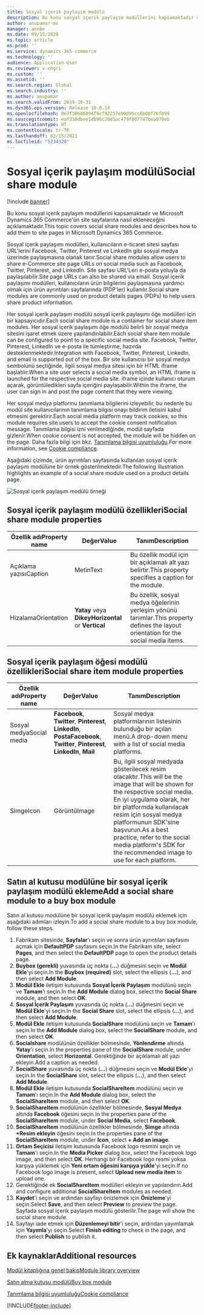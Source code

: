 ```yaml
---
title: Sosyal içerik paylaşım modülü
description: Bu konu sosyal içerik paylaşım modüllerini kapsamaktadır ve Microsoft Dynamics 365 Commerce'ün site sayfalarına nasıl ekleneceğini açıklamaktadır.
author: anupamar-ms
manager: annbe
ms.date: 09/15/2020
ms.topic: article
ms.prod: ''
ms.service: dynamics-365-commerce
ms.technology: ''
audience: Application User
ms.reviewer: v-chgri
ms.custom: ''
ms.assetid: ''
ms.search.region: Global
ms.search.industry: ''
ms.author: anupamar
ms.search.validFrom: 2019-10-31
ms.dyn365.ops.version: Release 10.0.14
ms.openlocfilehash: 0e7f30686894f9cf92257e99d95cc8b00f76f899
ms.sourcegitcommit: eaf330dbee1db96c20d5ac479f007747bea079eb
ms.translationtype: HT
ms.contentlocale: tr-TR
ms.lasthandoff: 02/15/2021
ms.locfileid: "5234329"
---
```

# <a name="social-share-module"></a><span data-ttu-id="b9af3-103">Sosyal içerik paylaşım modülü</span><span class="sxs-lookup"><span data-stu-id="b9af3-103">Social share module</span></span>

[!include [banner](includes/banner.md)]

<span data-ttu-id="b9af3-104">Bu konu sosyal içerik paylaşım modüllerini kapsamaktadır ve Microsoft Dynamics 365 Commerce'ün site sayfalarına nasıl ekleneceğini açıklamaktadır.</span><span class="sxs-lookup"><span data-stu-id="b9af3-104">This topic covers social share modules and describes how to add them to site pages in Microsoft Dynamics 365 Commerce.</span></span>

<span data-ttu-id="b9af3-105">Sosyal içerik paylaşımı modülleri, kullanıcıların e-ticaret sitesi sayfası URL'lerini Facebook, Twitter, Pinterest ve LinkedIn gibi sosyal medya üzerinde paylaşmasına olanak tanır.</span><span class="sxs-lookup"><span data-stu-id="b9af3-105">Social share modules allow users to share e-Commerce site page URLs on social media such as Facebook, Twitter, Pinterest, and LinkedIn.</span></span> <span data-ttu-id="b9af3-106">Site sayfası URL'Leri e-posta yoluyla da paylaşılabilir.</span><span class="sxs-lookup"><span data-stu-id="b9af3-106">Site page URLs can also be shared via email.</span></span> <span data-ttu-id="b9af3-107">Sosyal içerik paylaşımı modülleri, kullanıcıların ürün bilgilerini paylaşmasına yardımcı olmak için ürün ayrıntıları sayfalarında (PDP'ler) kullanılır.</span><span class="sxs-lookup"><span data-stu-id="b9af3-107">Social share modules are commonly used on product details pages (PDPs) to help users share product information.</span></span>

<span data-ttu-id="b9af3-108">Her sosyal içerik paylaşım modülü sosyal içerik paylaşımı öğe modülleri için bir kapsayıcıdır.</span><span class="sxs-lookup"><span data-stu-id="b9af3-108">Each social share module is a container for social share item modules.</span></span> <span data-ttu-id="b9af3-109">Her sosyal içerik paylaşımı öğe modülü belirli bir sosyal medya sitesini işaret etmek üzere yapılandırılabilir.</span><span class="sxs-lookup"><span data-stu-id="b9af3-109">Each social share item module can be configured to point to a specific social media site.</span></span> <span data-ttu-id="b9af3-110">Facebook, Twitter, Pinterest, LinkedIn ve e-posta ile tümleştirme, hazırda desteklenmektedir.</span><span class="sxs-lookup"><span data-stu-id="b9af3-110">Integration with Facebook, Twitter, Pinterest, LinkedIn, and email is supported out of the box.</span></span> <span data-ttu-id="b9af3-111">Bir site kullanıcısı bir sosyal medya sembolünü seçtiğinde, ilgili sosyal medya sitesi için bir HTML iframe başlatılır.</span><span class="sxs-lookup"><span data-stu-id="b9af3-111">When a site user selects a social media symbol, an HTML iframe is launched for the respective social media site.</span></span> <span data-ttu-id="b9af3-112">iframe içinde kullanıcı oturum açarak, görüntüledikleri sayfa içeriğini paylaşabilir.</span><span class="sxs-lookup"><span data-stu-id="b9af3-112">Within the iframe, the user can sign in and post the page content that they were viewing.</span></span>

<span data-ttu-id="b9af3-113">Her sosyal medya platformu tanımlama bilgilerini izleyebilir, bu nedenle bu modül site kullanıcılarının tanımlama bilgisi onayı bildirim iletisini kabul etmesini gerektirir.</span><span class="sxs-lookup"><span data-stu-id="b9af3-113">Each social media platform may track cookies, so this module requires site users to accept the cookie consent notification message.</span></span> <span data-ttu-id="b9af3-114">Tanımlama bilgisi izni verilmediğinde, modül sayfada gizlenir.</span><span class="sxs-lookup"><span data-stu-id="b9af3-114">When cookie consent is not accepted, the module will be hidden on the page.</span></span> <span data-ttu-id="b9af3-115">Daha fazla bilgi için bkz. [Tanımlama bilgisi uyumluluğu](cookie-compliance.md).</span><span class="sxs-lookup"><span data-stu-id="b9af3-115">For more information, see [Cookie compliance](cookie-compliance.md).</span></span>

<span data-ttu-id="b9af3-116">Aşağıdaki çizimde, ürün ayrıntıları sayfasında kullanılan sosyal içerik paylaşım modülüne bir örnek gösterilmektedir.</span><span class="sxs-lookup"><span data-stu-id="b9af3-116">The following illustration highlights an example of a social share module used on a product details page.</span></span>

![Sosyal içerik paylaşım modülü örneği](./media/ecommerce-socialshare.png)

## <a name="social-share-module-properties"></a><span data-ttu-id="b9af3-118">Sosyal içerik paylaşım modülü özellikleri</span><span class="sxs-lookup"><span data-stu-id="b9af3-118">Social share module properties</span></span>

| <span data-ttu-id="b9af3-119">Özellik adı</span><span class="sxs-lookup"><span data-stu-id="b9af3-119">Property name</span></span>             | <span data-ttu-id="b9af3-120">Değer</span><span class="sxs-lookup"><span data-stu-id="b9af3-120">Value</span></span>                 | <span data-ttu-id="b9af3-121">Tanım</span><span class="sxs-lookup"><span data-stu-id="b9af3-121">Description</span></span> |
|---------------------------|-----------------------|-------------|
| <span data-ttu-id="b9af3-122">Açıklama yazısı</span><span class="sxs-lookup"><span data-stu-id="b9af3-122">Caption</span></span>                  | <span data-ttu-id="b9af3-123">Metin</span><span class="sxs-lookup"><span data-stu-id="b9af3-123">Text</span></span> | <span data-ttu-id="b9af3-124">Bu özellik modül için bir açıklamalı alt yazı belirtir.</span><span class="sxs-lookup"><span data-stu-id="b9af3-124">This property specifies a caption for the module.</span></span> |
| <span data-ttu-id="b9af3-125">Hizalama</span><span class="sxs-lookup"><span data-stu-id="b9af3-125">Orientation</span></span> | <span data-ttu-id="b9af3-126">**Yatay** veya **Dikey**</span><span class="sxs-lookup"><span data-stu-id="b9af3-126">**Horizontal** or **Vertical**</span></span>  | <span data-ttu-id="b9af3-127">Bu özellik, sosyal medya öğelerinin yerleşim yönünü tanımlar.</span><span class="sxs-lookup"><span data-stu-id="b9af3-127">This property defines the layout orientation for the social media items.</span></span> |

## <a name="social-share-item-module-properties"></a><span data-ttu-id="b9af3-128">Sosyal içerik paylaşım öğesi modülü özellikleri</span><span class="sxs-lookup"><span data-stu-id="b9af3-128">Social share item module properties</span></span>
| <span data-ttu-id="b9af3-129">Özellik adı</span><span class="sxs-lookup"><span data-stu-id="b9af3-129">Property name</span></span>             | <span data-ttu-id="b9af3-130">Değer</span><span class="sxs-lookup"><span data-stu-id="b9af3-130">Value</span></span>                 | <span data-ttu-id="b9af3-131">Tanım</span><span class="sxs-lookup"><span data-stu-id="b9af3-131">Description</span></span> |
|---------------------------|-----------------------|-------------|
| <span data-ttu-id="b9af3-132">Sosyal medya</span><span class="sxs-lookup"><span data-stu-id="b9af3-132">Social media</span></span>              | <span data-ttu-id="b9af3-133">**Facebook**, **Twitter**, **Pinterest**, **LinkedIn**, **Posta**</span><span class="sxs-lookup"><span data-stu-id="b9af3-133">**Facebook**, **Twitter**, **Pinterest**, **LinkedIn**, **Mail**</span></span> | <span data-ttu-id="b9af3-134">Sosyal medya platformlarının listesinin bulunduğu bir açılan menü.</span><span class="sxs-lookup"><span data-stu-id="b9af3-134">A drop-down menu with a list of social media platforms.</span></span> |
| <span data-ttu-id="b9af3-135">Simge</span><span class="sxs-lookup"><span data-stu-id="b9af3-135">Icon</span></span> |<span data-ttu-id="b9af3-136">Görüntü</span><span class="sxs-lookup"><span data-stu-id="b9af3-136">Image</span></span>    | <span data-ttu-id="b9af3-137">Bu, ilgili sosyal medyada gösterilecek resim olacaktır.</span><span class="sxs-lookup"><span data-stu-id="b9af3-137">This will be the image that will be shown for the respective social media.</span></span> <span data-ttu-id="b9af3-138">En iyi uygulama olarak, her bir platformda kullanılacak resim için sosyal medya platformunun SDK'sine başvurun.</span><span class="sxs-lookup"><span data-stu-id="b9af3-138">As a best practice, refer to the social media platform's SDK for the recommended image to use for each platform.</span></span> |

## <a name="add-a-social-share-module-to-a-buy-box-module"></a><span data-ttu-id="b9af3-139">Satın al kutusu modülüne bir sosyal içerik paylaşım modülü ekleme</span><span class="sxs-lookup"><span data-stu-id="b9af3-139">Add a social share module to a buy box module</span></span>

<span data-ttu-id="b9af3-140">Satın al kutusu modülüne bir sosyal içerik paylaşım modülü eklemek için aşağıdaki adımları izleyin.</span><span class="sxs-lookup"><span data-stu-id="b9af3-140">To add a social share module to a buy box module, follow these steps.</span></span>

1. <span data-ttu-id="b9af3-141">Fabrikam sitesinde, **Sayfalar**'ı seçin ve sonra ürün ayrıntıları sayfasını açmak için **DefaultPDP** sayfasını seçin.</span><span class="sxs-lookup"><span data-stu-id="b9af3-141">In the Fabrikam site, select **Pages**, and then select the **DefaultPDP** page to open the product details page.</span></span> 
1. <span data-ttu-id="b9af3-142">**Buybox (gerekli)** yuvasında üç nokta (**...**) düğmesini seçin ve **Modül Ekle**'yi seçin.</span><span class="sxs-lookup"><span data-stu-id="b9af3-142">In the **Buybox (required)** slot, select the ellipsis (**...**), and then select **Add Module**.</span></span>
1. <span data-ttu-id="b9af3-143">**Modül Ekle** iletişim kutusunda **Sosyal İçerik Paylaşım** modülünü seçin ve **Tamam**'ı seçin.</span><span class="sxs-lookup"><span data-stu-id="b9af3-143">In the **Add Module** dialog box, select the **Social Share** module, and then select **OK**.</span></span>
1. <span data-ttu-id="b9af3-144">**Sosyal İçerik Paylaşım** yuvasında üç nokta (**...**) düğmesini seçin ve **Modül Ekle**'yi seçin.</span><span class="sxs-lookup"><span data-stu-id="b9af3-144">In the **Social Share** slot, select the ellipsis (**...**), and then select **Add Module**.</span></span>
1. <span data-ttu-id="b9af3-145">**Modül Ekle** iletişim kutusunda **SocialShare** modülünü seçin ve **Tamam**'ı seçin.</span><span class="sxs-lookup"><span data-stu-id="b9af3-145">In the **Add Module** dialog box, select the **SocialShare** module, and then select **OK**.</span></span>
1. <span data-ttu-id="b9af3-146">**Socialshare** modülünün özellikler bölmesinde, **Yönlendirme** altında **Yatay**'ı seçin.</span><span class="sxs-lookup"><span data-stu-id="b9af3-146">In the properties pane of the **SocialShare** module, under **Orientation**, select **Horizontal**.</span></span> <span data-ttu-id="b9af3-147">Gerektiğinde bir açıklamalı alt yazı ekleyin.</span><span class="sxs-lookup"><span data-stu-id="b9af3-147">Add a caption as needed.</span></span>
1. <span data-ttu-id="b9af3-148">**SocialShare** yuvasında üç nokta (**...**) düğmesini seçin ve **Modül Ekle**'yi seçin.</span><span class="sxs-lookup"><span data-stu-id="b9af3-148">In the **SocialShare** slot, select the ellipsis (**...**), and then select **Add Module**.</span></span>
1. <span data-ttu-id="b9af3-149">**Modül Ekle** iletişim kutusunda **SocialShareItem** modülünü seçin ve **Tamam**'ı seçin.</span><span class="sxs-lookup"><span data-stu-id="b9af3-149">In the **Add Module** dialog box, select the **SocialShareItem** module, and then select **OK**.</span></span>
1. <span data-ttu-id="b9af3-150">**SocialShareItem** modülünün özellikler bölmesinde, **Sosyal Medya** altında **Facebook** öğesini seçin.</span><span class="sxs-lookup"><span data-stu-id="b9af3-150">In the properties pane of the **SocialShareItem** module, under **Social Media**, select **Facebook**.</span></span>
1. <span data-ttu-id="b9af3-151">**SocialShareItem** modülünün özellikler bölmesinde, **Simge** altında **+Resim ekleyin** öğesini seçin.</span><span class="sxs-lookup"><span data-stu-id="b9af3-151">In the properties pane of the **SocialShareItem** module, under **Icon**, select **+ Add an image**.</span></span>
1. <span data-ttu-id="b9af3-152">**Ortam Seçicisi** iletişim kutusunda Facebook logo resmini seçin ve **Tamam**'ı seçin.</span><span class="sxs-lookup"><span data-stu-id="b9af3-152">In the **Media Picker** dialog box, select the Facebook logo image, and then select **OK**.</span></span> <span data-ttu-id="b9af3-153">Herhangi bir Facebook logo resmi yoksa karşıya yüklemek için **Yeni ortam öğesini karşıya yükle**'yi seçin.</span><span class="sxs-lookup"><span data-stu-id="b9af3-153">If no Facebook logo image is present, select **Upload new media item** to upload one.</span></span>
1. <span data-ttu-id="b9af3-154">Gerektiğinde ek **SocialShareItem** modülleri ekleyin ve yapılandırın.</span><span class="sxs-lookup"><span data-stu-id="b9af3-154">Add and configure additional **SocialShareItem** modules as needed.</span></span>
1. <span data-ttu-id="b9af3-155">**Kaydet**'i seçin ve ardından sayfayı önizlemek için **Önizleme**'yi seçin.</span><span class="sxs-lookup"><span data-stu-id="b9af3-155">Select **Save**, and then select **Preview** to preview the page.</span></span> <span data-ttu-id="b9af3-156">Sayfada sosyal içerik paylaşım modülü gösterilir.</span><span class="sxs-lookup"><span data-stu-id="b9af3-156">The page will show the social share module.</span></span>
1. <span data-ttu-id="b9af3-157">Sayfayı iade etmek için **Düzenlemeyi bitir**'i seçin, ardından yayımlamak için **Yayımla**'yı seçin.</span><span class="sxs-lookup"><span data-stu-id="b9af3-157">Select **Finish editing** to check in the page, and then select **Publish** to publish it.</span></span>

## <a name="additional-resources"></a><span data-ttu-id="b9af3-158">Ek kaynaklar</span><span class="sxs-lookup"><span data-stu-id="b9af3-158">Additional resources</span></span>

[<span data-ttu-id="b9af3-159">Modül kitaplığına genel bakış</span><span class="sxs-lookup"><span data-stu-id="b9af3-159">Module library overview</span></span>](starter-kit-overview.md)

[<span data-ttu-id="b9af3-160">Satın alma kutusu modülü</span><span class="sxs-lookup"><span data-stu-id="b9af3-160">Buy box module</span></span>](add-buy-box.md)

[<span data-ttu-id="b9af3-161">Tanımlama bilgisi uyumluluğu</span><span class="sxs-lookup"><span data-stu-id="b9af3-161">Cookie compliance</span></span>](cookie-compliance.md)


[!INCLUDE[footer-include](../includes/footer-banner.md)]